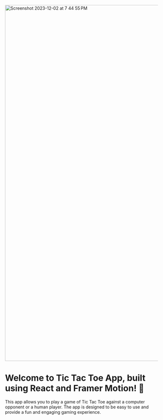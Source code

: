 
<img width="1173" alt="Screenshot 2023-12-02 at 7 44 55 PM" src="https://github.com/vishalguleria42/tictactoe/assets/144582154/c902e13e-c259-4807-921f-86ecb6a8aca7">

# Welcome to Tic Tac Toe App, built using React and Framer Motion! 🎉

This app allows you to play a game of Tic Tac Toe against a computer opponent or a human player. The app is designed to be easy to use and provide a fun and engaging gaming experience.

